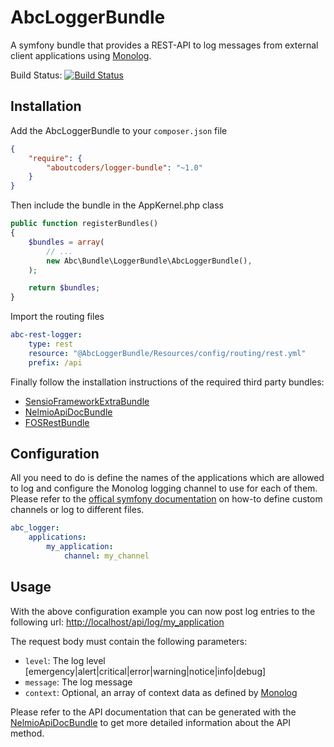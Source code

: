 AbcLoggerBundle
===============

A symfony bundle that provides a REST-API to log messages from external client applications using [Monolog](https://github.com/Seldaek/monolog).

Build Status: [![Build Status](https://travis-ci.org/aboutcoders/logger-bundle.svg?branch=master)](https://travis-ci.org/aboutcoders/logger-bundle)

## Installation

Add the AbcLoggerBundle to your `composer.json` file

```json
{
    "require": {
        "aboutcoders/logger-bundle": "~1.0"
    }
}
```

Then include the bundle in the AppKernel.php class

```php
public function registerBundles()
{
    $bundles = array(
        // ...
        new Abc\Bundle\LoggerBundle\AbcLoggerBundle(),
    );

    return $bundles;
}
```

Import the routing files

```yaml
abc-rest-logger:
    type: rest
    resource: "@AbcLoggerBundle/Resources/config/routing/rest.yml"
    prefix: /api
```

Finally follow the installation instructions of the required third party bundles:
* [SensioFrameworkExtraBundle](http://symfony.com/doc/current/bundles/SensioFrameworkExtraBundle/index.html)
* [NelmioApiDocBundle](https://github.com/nelmio/NelmioApiDocBundle)
* [FOSRestBundle](https://github.com/FriendsOfSymfony/FOSRestBundle)

## Configuration

All you need to do is define the names of the applications which are allowed to log and configure the Monolog logging channel to use for each of them. Please refer to the [offical symfony documentation](http://symfony.com/doc/current/cookbook/logging/channels_handlers.html) on how-to define custom channels or log to different files.

```yaml
abc_logger:
    applications:
        my_application:
            channel: my_channel
```

## Usage

With the above configuration example you can now post log entries to the following url: [http://localhost/api/log/my_application](http://localhost/api/log/my_application)

The request body must contain the following parameters:

* `level`: The log level [emergency|alert|critical|error|warning|notice|info|debug]
* `message`: The log message
* `context`: Optional, an array of context data as defined by [Monolog](https://github.com/Seldaek/monolog)

Please refer to the API documentation that can be generated with the [NelmioApiDocBundle](https://github.com/nelmio/NelmioApiDocBundle) to get more detailed information about the API method.